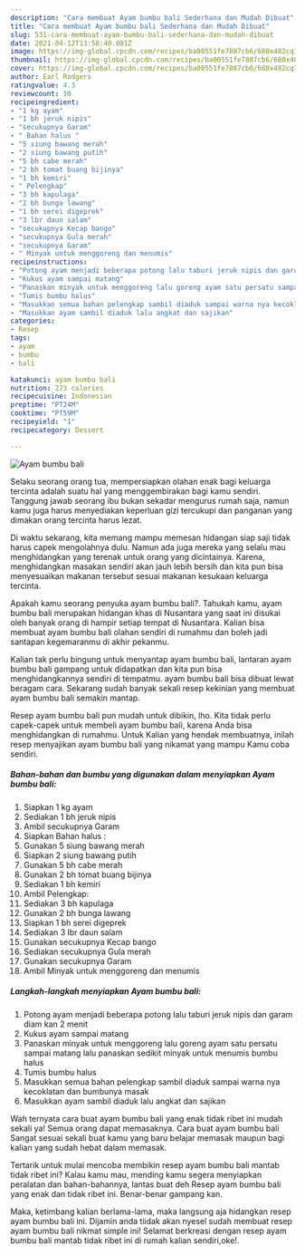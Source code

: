```yaml
---
description: "Cara membuat Ayam bumbu bali Sederhana dan Mudah Dibuat"
title: "Cara membuat Ayam bumbu bali Sederhana dan Mudah Dibuat"
slug: 531-cara-membuat-ayam-bumbu-bali-sederhana-dan-mudah-dibuat
date: 2021-04-12T13:58:40.001Z
image: https://img-global.cpcdn.com/recipes/ba00551fe7887cb6/680x482cq70/ayam-bumbu-bali-foto-resep-utama.jpg
thumbnail: https://img-global.cpcdn.com/recipes/ba00551fe7887cb6/680x482cq70/ayam-bumbu-bali-foto-resep-utama.jpg
cover: https://img-global.cpcdn.com/recipes/ba00551fe7887cb6/680x482cq70/ayam-bumbu-bali-foto-resep-utama.jpg
author: Earl Rodgers
ratingvalue: 4.3
reviewcount: 10
recipeingredient:
- "1 kg ayam"
- "1 bh jeruk nipis"
- "secukupnya Garam"
- " Bahan halus "
- "5 siung bawang merah"
- "2 siung bawang putih"
- "5 bh cabe merah"
- "2 bh tomat buang bijinya"
- "1 bh kemiri"
- " Pelengkap"
- "3 bh kapulaga"
- "2 bh bunga lawang"
- "1 bh serei digeprek"
- "3 lbr daun salam"
- "secukupnya Kecap bango"
- "secukupnya Gula merah"
- "secukupnya Garam"
- " Minyak untuk menggoreng dan menumis"
recipeinstructions:
- "Potong ayam menjadi beberapa potong lalu taburi jeruk nipis dan garam diam kan 2 menit"
- "Kukus ayam sampai matang"
- "Panaskan minyak untuk menggoreng lalu goreng ayam satu persatu sampai matang lalu panaskan sedikit minyak untuk menumis bumbu halus"
- "Tumis bumbu halus"
- "Masukkan semua bahan pelengkap sambil diaduk sampai warna nya kecoklatan dan bumbunya masak"
- "Masukkan ayam sambil diaduk lalu angkat dan sajikan"
categories:
- Resep
tags:
- ayam
- bumbu
- bali

katakunci: ayam bumbu bali 
nutrition: 273 calories
recipecuisine: Indonesian
preptime: "PT24M"
cooktime: "PT59M"
recipeyield: "1"
recipecategory: Dessert

---
```



![Ayam bumbu bali](https://img-global.cpcdn.com/recipes/ba00551fe7887cb6/680x482cq70/ayam-bumbu-bali-foto-resep-utama.jpg)

Selaku seorang orang tua, mempersiapkan olahan enak bagi keluarga tercinta adalah suatu hal yang menggembirakan bagi kamu sendiri. Tanggung jawab seorang ibu bukan sekadar mengurus rumah saja, namun kamu juga harus menyediakan keperluan gizi tercukupi dan panganan yang dimakan orang tercinta harus lezat.

Di waktu  sekarang, kita memang mampu memesan hidangan siap saji tidak harus capek mengolahnya dulu. Namun ada juga mereka yang selalu mau menghidangkan yang terenak untuk orang yang dicintainya. Karena, menghidangkan masakan sendiri akan jauh lebih bersih dan kita pun bisa menyesuaikan makanan tersebut sesuai makanan kesukaan keluarga tercinta. 



Apakah kamu seorang penyuka ayam bumbu bali?. Tahukah kamu, ayam bumbu bali merupakan hidangan khas di Nusantara yang saat ini disukai oleh banyak orang di hampir setiap tempat di Nusantara. Kalian bisa membuat ayam bumbu bali olahan sendiri di rumahmu dan boleh jadi santapan kegemaranmu di akhir pekanmu.

Kalian tak perlu bingung untuk menyantap ayam bumbu bali, lantaran ayam bumbu bali gampang untuk didapatkan dan kita pun bisa menghidangkannya sendiri di tempatmu. ayam bumbu bali bisa dibuat lewat beragam cara. Sekarang sudah banyak sekali resep kekinian yang membuat ayam bumbu bali semakin mantap.

Resep ayam bumbu bali pun mudah untuk dibikin, lho. Kita tidak perlu capek-capek untuk membeli ayam bumbu bali, karena Anda bisa menghidangkan di rumahmu. Untuk Kalian yang hendak membuatnya, inilah resep menyajikan ayam bumbu bali yang nikamat yang mampu Kamu coba sendiri.

<!--inarticleads1-->

##### Bahan-bahan dan bumbu yang digunakan dalam menyiapkan Ayam bumbu bali:

1. Siapkan 1 kg ayam
1. Sediakan 1 bh jeruk nipis
1. Ambil secukupnya Garam
1. Siapkan  Bahan halus :
1. Gunakan 5 siung bawang merah
1. Siapkan 2 siung bawang putih
1. Gunakan 5 bh cabe merah
1. Gunakan 2 bh tomat buang bijinya
1. Sediakan 1 bh kemiri
1. Ambil  Pelengkap:
1. Sediakan 3 bh kapulaga
1. Gunakan 2 bh bunga lawang
1. Siapkan 1 bh serei digeprek
1. Sediakan 3 lbr daun salam
1. Gunakan secukupnya Kecap bango
1. Sediakan secukupnya Gula merah
1. Gunakan secukupnya Garam
1. Ambil  Minyak untuk menggoreng dan menumis




<!--inarticleads2-->

##### Langkah-langkah menyiapkan Ayam bumbu bali:

1. Potong ayam menjadi beberapa potong lalu taburi jeruk nipis dan garam diam kan 2 menit
1. Kukus ayam sampai matang
1. Panaskan minyak untuk menggoreng lalu goreng ayam satu persatu sampai matang lalu panaskan sedikit minyak untuk menumis bumbu halus
1. Tumis bumbu halus
1. Masukkan semua bahan pelengkap sambil diaduk sampai warna nya kecoklatan dan bumbunya masak
1. Masukkan ayam sambil diaduk lalu angkat dan sajikan




Wah ternyata cara buat ayam bumbu bali yang enak tidak ribet ini mudah sekali ya! Semua orang dapat memasaknya. Cara buat ayam bumbu bali Sangat sesuai sekali buat kamu yang baru belajar memasak maupun bagi kalian yang sudah hebat dalam memasak.

Tertarik untuk mulai mencoba membikin resep ayam bumbu bali mantab tidak ribet ini? Kalau kamu mau, mending kamu segera menyiapkan peralatan dan bahan-bahannya, lantas buat deh Resep ayam bumbu bali yang enak dan tidak ribet ini. Benar-benar gampang kan. 

Maka, ketimbang kalian berlama-lama, maka langsung aja hidangkan resep ayam bumbu bali ini. Dijamin anda tiidak akan nyesel sudah membuat resep ayam bumbu bali nikmat simple ini! Selamat berkreasi dengan resep ayam bumbu bali mantab tidak ribet ini di rumah kalian sendiri,oke!.

